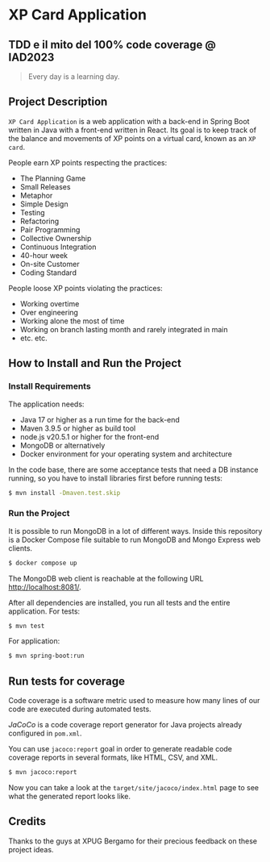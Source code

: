 # XP Card Application

## TDD e il mito del 100% code coverage @ IAD2023

> Every day is a learning day.

## Project Description
`XP Card Application` is a web application with a back-end in Spring Boot written in Java with a front-end written in React. Its goal is to keep track of the balance and movements of XP points on a virtual card, known as an `XP card`.

People earn XP points respecting the practices:

* The Planning Game
* Small Releases
* Metaphor
* Simple Design
* Testing
* Refactoring
* Pair Programming
* Collective Ownership
* Continuous Integration
* 40-hour week
* On-site Customer
* Coding Standard

People loose XP points violating the practices:
* Working overtime
* Over engineering
* Working alone the most of time
* Working on branch lasting month and rarely integrated in main
* etc. etc.


## How to Install and Run the Project

### Install Requirements
The application needs:

- Java 17 or higher as a run time for the back-end
- Maven 3.9.5 or higher as build tool
- node.js v20.5.1 or higher for the front-end
- MongoDB or alternatively
- Docker environment for your operating system and architecture

In the code base, there are some acceptance tests that need a DB instance running, so you have to install libraries first before running tests:
```bash
$ mvn install -Dmaven.test.skip
```

### Run the Project
It is possible to run MongoDB in a lot of different ways. Inside this repository is a Docker Compose file suitable to run MongoDB and Mongo Express web clients.

```bash
$ docker compose up
```
The MongoDB web client is reachable at the following URL [http://localhost:8081/](http://localhost:8081/).

After all dependencies are installed, you run all tests and the entire application.
For tests:
```bash
$ mvn test
```
For application:
```bash
$ mvn spring-boot:run
```

## Run tests for coverage
Code coverage is a software metric used to measure how many lines of our code are executed during automated tests.

_JaCoCo_ is a code coverage report generator for Java projects already configured in `pom.xml`.

You can use `jacoco:report` goal in order to generate readable code coverage reports in several formats, like HTML, CSV, and XML.
```bash
$ mvn jacoco:report
```
Now you can take a look at the `target/site/jacoco/index.html` page to see what the generated report looks like.

## Credits
Thanks to the guys at XPUG Bergamo for their precious feedback on these project ideas.
